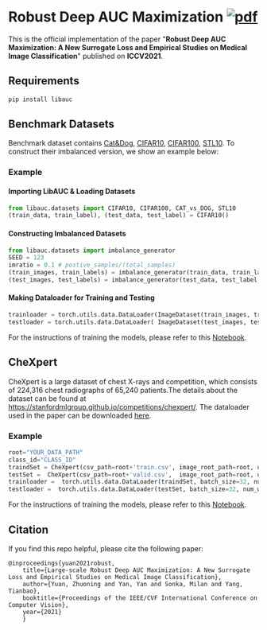 # Robust Deep AUC Maximization  [![pdf](https://img.shields.io/badge/Arxiv-pdf-orange.svg?style=flat)](https://arxiv.org/abs/2012.03173)

This is the official implementation of the paper "**Robust Deep AUC Maximization: A New Surrogate Loss and Empirical Studies on Medical Image Classification**" published on **ICCV2021**. 

Requirements
---------
```python
pip install libauc
```

Benchmark Datasets
---------
Benchmark dataset contains [Cat&Dog](https://www.kaggle.com/c/dogs-vs-cats), [CIFAR10](https://www.cs.toronto.edu/~kriz/cifar.html), [CIFAR100](https://www.cs.toronto.edu/~kriz/cifar.html), [STL10](https://cs.stanford.edu/~acoates/stl10/). To construct their imbalanced version, we show an example below: 

### Example

#### Importing LibAUC & Loading Datasets
```python
from libauc.datasets import CIFAR10, CIFAR100, CAT_vs_DOG, STL10
(train_data, train_label), (test_data, test_label) = CIFAR10()
```

#### Constructing Imbalanced Datasets
```python
from libauc.datasets import imbalance_generator
SEED = 123
imratio = 0.1 # postive_samples/(total_samples)
(train_images, train_labels) = imbalance_generator(train_data, train_label, imratio=imratio, shuffle=True, random_seed=SEED)
(test_images, test_labels) = imbalance_generator(test_data, test_label, is_balanced=True, random_seed=SEED)
```

#### Making Dataloader for Training and Testing 
```python
trainloader = torch.utils.data.DataLoader(ImageDataset(train_images, train_labels), batch_size=BATCH_SIZE, shuffle=True, num_workers=1, pin_memory=True, drop_last=True)
testloader = torch.utils.data.DataLoader( ImageDataset(test_images, test_labels, mode='test'), batch_size=BATCH_SIZE, shuffle=False, num_workers=1,  pin_memory=True)
```

For the instructions of training the models, please refer to this [Notebook](https://github.com/yzhuoning/LibAUC/blob/main/examples/02_Optimizing_AUROC_with_ResNet20_on_Imbalanced_CIFAR10.ipynb). 


CheXpert
---------
CheXpert is a large dataset of chest X-rays and competition, which consists of 224,316 chest radiographs of 65,240 patients.The details about the dataset can be found at https://stanfordmlgroup.github.io/competitions/chexpert/. The dataloader used in the paper can be downloaded [here](https://github.com/Optimization-AI/ICCV2021_DeepAUC/blob/main/chexpert.py).

### Example 

```python
root="YOUR_DATA_PATH"
class_id="CLASS_ID"
traindSet = CheXpert(csv_path=root+'train.csv', image_root_path=root, use_frontal=True, image_size=224, mode='train', class_index=class_id)
testSet =  CheXpert(csv_path=root+'valid.csv',  image_root_path=root, use_frontal=True, image_size=224, mode='valid', class_index=class_id)
trainloader =  torch.utils.data.DataLoader(traindSet, batch_size=32, num_workers=2, shuffle=True)
testloader =  torch.utils.data.DataLoader(testSet, batch_size=32, num_workers=2, shuffle=False)
```

For the instructions of training the models, please refer to this [Notebook](https://github.com/yzhuoning/LibAUC/blob/main/examples/05_Optimizing_AUROC_Loss_with_DenseNet121_on_CheXpert.ipynb).


Citation
---------
If you find this repo helpful, please cite the following paper:
```
@inproceedings{yuan2021robust,
	title={Large-scale Robust Deep AUC Maximization: A New Surrogate Loss and Empirical Studies on Medical Image Classification},
	author={Yuan, Zhuoning and Yan, Yan and Sonka, Milan and Yang, Tianbao},
	booktitle={Proceedings of the IEEE/CVF International Conference on Computer Vision},
	year={2021}
	}
```
